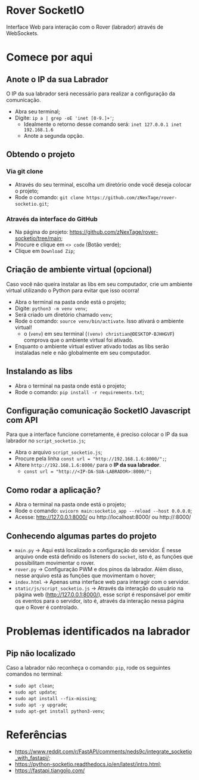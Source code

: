 # Rover SocketIO

Interface Web para interação com o Rover (labrador) através de WebSockets.

# Comece por aqui

## Anote o IP da sua Labrador
O IP da sua labrador será necessário para realizar a configuração da comunicação.
- Abra seu terminal;
- Digite: `ip a | grep -oE 'inet [0-9.]+'`;
  - Idealmente o retorno desse comando será:
      `inet 127.0.0.1
       inet 192.168.1.6`
  - Anote a segunda opção.

## Obtendo o projeto

### Via git clone
- Através do seu terminal, escolha um diretório onde você deseja colocar o projeto;
- Rode o comando: `git clone https://github.com/zNexTage/rover-socketio.git`;

### Através da interface do GitHub
- Na página do projeto: https://github.com/zNexTage/rover-socketio/tree/main;
- Procure e clique em `<> code` (Botão verde);
- Clique em `Download Zip`;

## Criação de ambiente virtual (opcional)
Caso você não queira instalar as libs em seu computador, crie um ambiente virtual utilizando o Python para evitar que isso ocorra!
- Abra o terminal na pasta onde está o projeto;
- Digite: `python3 -m venv venv`;
- Será criado um diretório chamado `venv`;
- Rode o comando: `source venv/bin/activate`. Isso ativará o ambiente virtual! 
  - o (`venv`) em seu terminal (`(venv) christian@DESKTOP-BJHHGVF`) comprova que o ambiente virtual foi ativado.
- Enquanto o ambiente virtual estiver ativado todas as libs serão instaladas nele e não globalmente em seu computador.

## Instalando as libs
- Abra o terminal na pasta onde está o projeto;
- Rode o comando: `pip install -r requirements.txt`;

## Configuração comunicação SocketIO Javascript com API
Para que a interface funcione corretamente, é preciso colocar o IP da sua labrador no `script_socketio.js`;
- Abra o arquivo `script_socketio.js`;
- Procure pela linha `const url = "http://192.168.1.6:8000/";`;
- Altere `http://192.168.1.6:8000/` para o **IP da sua labrador**.
  - `const url = "http://<IP-DA-SUA-LABRADOR>:8000/";`

## Como rodar a aplicação?
- Abra o terminal na pasta onde está o projeto;
- Rode o comando: `uvicorn main:socketio_app --reload --host 0.0.0.0`;
- Acesse: http://127.0.0.1:8000/ ou http://localhost:8000/ ou http://<IP-DA-LABRADOR>:8000/

## Conhecendo algumas partes do projeto
- `main.py` -> Aqui está localizado a configuração do servidor. É nesse arquivo onde está definido os listeners do `socket`, isto é, as funções que possibilitam movimentar o rover.
- `rover.py` -> Configuração PWM e dos pinos da labrador. Além disso, nesse arquivo está as funções que movimentam o hover;
- `index.html` -> Apenas uma interface web para interagir com o servidor.
- `static/js/script_socketio.js` -> Através da interação do usuário na página web (http://127.0.0.1:8000/), esse script é responsável por emitir os eventos para o servidor, isto é, através da interação nessa página que o Rover é controlado.

# Problemas identificados na labrador

## Pip não localizado
Caso a labrador não reconheça o comando: `pip`, rode os seguintes comandos no terminal:
  - `sudo apt clean`;
  - `sudo apt update`;
  - `sudo apt install --fix-missing`;
  - `sudo apt -y upgrade`;
  - `sudo apt-get install python3-venv`;

# Referências
- https://www.reddit.com/r/FastAPI/comments/neds9c/integrate_socketio_with_fastapi/;
- https://python-socketio.readthedocs.io/en/latest/intro.html;
- https://fastapi.tiangolo.com/
